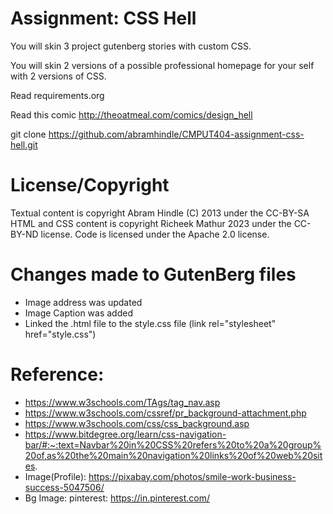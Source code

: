 Assignment: CSS Hell
====================

You will skin 3 project gutenberg stories with custom CSS.

You will skin 2 versions of a possible professional homepage for your
self with 2 versions of CSS.

Read requirements.org

Read this comic http://theoatmeal.com/comics/design_hell

git clone https://github.com/abramhindle/CMPUT404-assignment-css-hell.git

License/Copyright
=================

Textual content is copyright Abram Hindle (C) 2013 under the CC-BY-SA
HTML and CSS content is copyright Richeek Mathur 2023 under the CC-BY-ND license.
Code is licensed under the Apache 2.0 license.


Changes made to GutenBerg files
===============================
* Image address was updated
* Image Caption was added
* Linked the .html file to the style.css file (link rel="stylesheet" href="style.css")

Reference:
==========
* https://www.w3schools.com/TAgs/tag_nav.asp
* https://www.w3schools.com/cssref/pr_background-attachment.php
* https://www.w3schools.com/css/css_background.asp
* https://www.bitdegree.org/learn/css-navigation-bar/#:~:text=Navbar%20in%20CSS%20refers%20to%20a%20group%20of,as%20the%20main%20navigation%20links%20of%20web%20sites.
* Image(Profile): https://pixabay.com/photos/smile-work-business-success-5047506/
* Bg Image: pinterest: https://in.pinterest.com/
